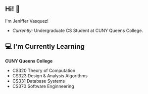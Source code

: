 
<h2>Hi! 👋</h2>

I'm Jeniffer Vasquez! 

- <i>Currently:</i> Undergraduate CS Student at CUNY Queens College. 

<h2>💻 I'm Currently Learning</h2>

__CUNY Queens College__
- CS320 Theory of Computation
- CS323 Design & Analysis Algorithms
- CS331 Database Systems
- CS370 Software Enginneering
